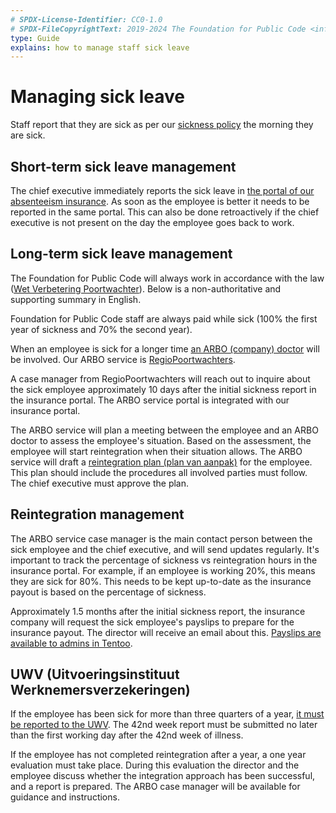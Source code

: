 ```yaml
---
# SPDX-License-Identifier: CC0-1.0
# SPDX-FileCopyrightText: 2019-2024 The Foundation for Public Code <info@publiccode.net>
type: Guide
explains: how to manage staff sick leave
---
```


# Managing sick leave

Staff report that they are sick as per our [sickness policy](../staff-information/sickness.md) the morning they are sick.

## Short-term sick leave management

The chief executive immediately reports the sick leave in [the portal of our absenteeism insurance](https://mijnwerkgeversportaal.acumen.nl/index3.html).
As soon as the employee is better it needs to be reported in the same portal.
This can also be done retroactively if the chief executive is not present on the day the employee goes back to work.

## Long-term sick leave management

The Foundation for Public Code will always work in accordance with the law ([Wet Verbetering Poortwachter](https://www.arboportaal.nl/onderwerpen/wet-verbetering-poortwachter)).
Below is a non-authoritative and supporting summary in English.

Foundation for Public Code staff are always paid while sick (100% the first year of sickness and 70% the second year).

When an employee is sick for a longer time [an ARBO (company) doctor](https://www.arboned.nl/en/absence-support/company-doctor-as-specialist) will be involved.
Our ARBO service is [RegioPoortwachters](https://www.regiopoortwachters.nl/).

A case manager from RegioPoortwachters will reach out to inquire about the sick employee approximately 10 days after the initial sickness report in the insurance portal.
The ARBO service portal is integrated with our insurance portal.

The ARBO service will plan a meeting between the employee and an ARBO doctor to assess the employee's situation.
Based on the assessment, the employee will start reintegration when their situation allows.
The ARBO service will draft a [reintegration plan (plan van aanpak)](https://business.gov.nl/regulation/working-conditions-employees/) for the employee.
This plan should include the procedures all involved parties must follow.
The chief executive must approve the plan.

## Reintegration management

The ARBO service case manager is the main contact person between the sick employee and the chief executive, and will send updates regularly.
It's important to track the percentage of sickness vs reintegration hours in the insurance portal.
For example, if an employee is working 20%, this means they are sick for 80%.
This needs to be kept up-to-date as the insurance payout is based on the percentage of sickness.

Approximately 1.5 months after the initial sickness report, the insurance company will request the sick employee's payslips to prepare for the insurance payout.
The director will receive an email about this.
[Payslips are available to admins in Tentoo](../tool-management/tentoo.md).

## UWV (Uitvoeringsinstituut Werknemersverzekeringen)

If the employee has been sick for more than three quarters of a year, [it must be reported to the UWV](https://www.uwv.nl/werkgevers/werknemer-is-ziek/loondoorbetaling/werknemer-is-langdurig-ziek/index.aspx).
The 42nd week report must be submitted no later than the first working day after the 42nd week of illness.

If the employee has not completed reintegration after a year, a one year evaluation must take place.
During this evaluation the director and the employee discuss whether the integration approach has been successful, and a report is prepared.
The ARBO case manager will be available for guidance and instructions.
